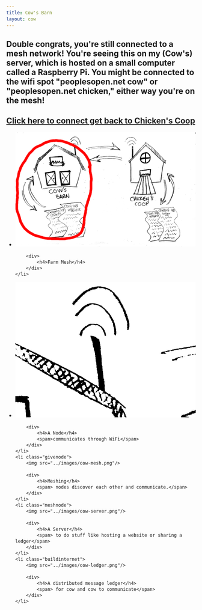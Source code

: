 ```yaml
---
title: Cow's Barn
layout: cow
---
```


## Double congrats, you're still connected to a mesh network! You're seeing this on my (Cow's) server, which is hosted on a small computer called a Raspberry Pi. You might be connected to the wifi spot "peoplesopen.net cow" or "peoplesopen.net chicken," either way you're on the mesh! 

## [Click here to connect get back to Chicken's Coop](http://100.65.26.2)


<ul class="steps columns-1">
    <li class="getnode">
        <img src="../images/cow-selected.png"/>

        <div>
            <h4>Farm Mesh</h4>
        </div>
    </li>
</ul>

<ul class="steps columns-2">
    <li class="getnode">
        <img src="../images/cow-node.png"/>

        <div>
            <h4>A Node</h4>
            <span>communicates through WiFi</span>
        </div>
    </li>
    <li class="givenode">
        <img src="../images/cow-mesh.png"/>

        <div>
            <h4>Meshing</h4>
            <span> nodes discover each other and communicate.</span>
        </div>
    </li>
    <li class="meshnode">
        <img src="../images/cow-server.png"/>

        <div>
            <h4>A Server</h4>
            <span> to do stuff like hosting a website or sharing a ledger</span>
        </div>
    </li>
    <li class="buildinternet">
        <img src="../images/cow-ledger.png"/>

        <div>
            <h4>A distributed message ledger</h4>
            <span> for cow and cow to communicate</span>
        </div>
    </li>
</ul>

